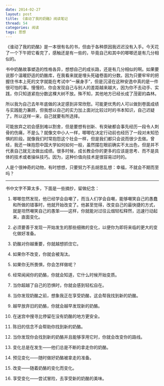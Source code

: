 ```yaml
---
date: 2014-02-27
layout: post
title: 《谁动了我的奶酪》阅读笔记
thread: 54
categories: 阅读
tags: 思想
---
```


《谁动了我的奶酪》是一本很有名的书，但由于各种原因我迟迟没有入手。今天花了一个下午把它看完了，感触还是有一些的，毕竟自己和其中的唧唧还是有几分相似的。

书中奶酪故事塑造的性格各异，想想自己的成长路，还是有几分相似的啊。如果要说那个温暖舒适的奶酪库，在我看来就是埋头死磕卷面的分数。因为只要牢牢的把握住书本上死的文字就能在考试中“一展身手”，但是沉浸在这种安逸中真的是一件很可怕的事。慢慢的，你会发现自己与别人的差距越来越大，因为你不去动手、实践，你只知道紧抱分数这棵大树不放。殊不知，其他地方已经长成了茂密的森林。

所以我为自己去年年底做的决定感到非常欣慰。可能更优秀的人可以做到卷面成绩与实践能力兼顾，但我想以自己的实力加上面对比较过时的书本知识，自己迟疑了。所以这样一来，自己就要有所选择。

可能放弃之初会感到难以割舍，但是要想有创新、有突破都会事先经历一段令人刺骨的伤痛，不是么？就像文中小人一样，唧唧在决定行动前也经历了一段对未知恐惧的阶段。就像我们时常抱怨这个社会一样，但是我们都只会说而很少去做。曾经，我还一昧抱怨中国大学如何如何一般，虽然摆在眼前确实不太出色，但是并不代表自己就无法做出成绩。很多时候，成长教会你的更多的应该是思考、而不是具体的技术或者操纵技巧。因为，这种价值向技术是很容易过时的。

人是个很神奇的动物，有时想想，只要努力不去胡思乱想：幸福，不就会不期而至吗？

----------

书中文字不算太多，下面是一些摘抄，留做纪念：

1. 唧唧忽然发现，他已经学会自嘲了，而当人们学会自嘲，能够嘲笑自己的愚蠢和所做的错事时，他就开始改变了。他甚至觉得，改变自己的最快捷的方式，就是坦然嘲笑自己的愚笨——这样，你就能对过往云烟轻松释然，迅速行动起来，直面变化。

2. 必须要善于发现一开始发生的那些细微的变化，以便你为即将来临的更大的变化做好准备。

3. 奶酪对你越重要，你就越想抓住它。

4. 如果你不改变，你就会被淘汰。

5. 如果你无所畏惧，你会怎样做呢？

6. 经常闻闻你的奶酪，你就会知道，它什么时候开始变质。

7. 当你超越了自己的恐惧时，你就会感到轻松自在。

8. 当你发现奶酪之前，想象我正在享受奶酪，这会帮我找到新的奶酪。

9. 越早放弃旧的奶酪，你就会越早发现新的奶酪。

10. 在迷宫中搜寻比停留在没有奶酪的地方更安全。

11. 陈旧的信念不会帮助你找到新的奶酪。

12. 当你发现你会找到新的奶酪并且能够享用它时，你就会改变你的路线。

13. 变化总是在发生——他们总是不断的拿走你的奶酪。

14. 预见变化——随时做好奶酪被拿走的准备。

15. 改变——随着奶酪的变化而变化。

16. 享受变化——尝试冒险，去享受新的奶酪的美味。
